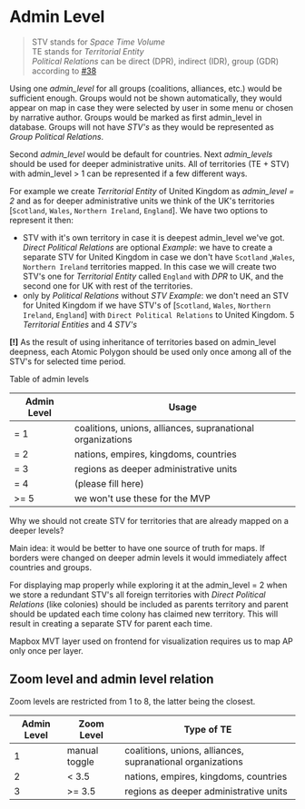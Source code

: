 # Admin Level

> STV stands for _Space Time Volume_  
> TE stands for _Territorial Entity_  
> _Political Relations_ can be direct (DPR), indirect (IDR), group (GDR) according to [#38](https://github.com/chronhq/backend/issues/38)

Using one _admin_level_ for all groups (coalitions, alliances, etc.) would be sufficient enough. Groups would not be shown automatically, they would appear on map in case they were selected by user in some menu or chosen by narrative author. Groups would be marked as first admin_level in database.
Groups will not have _STV's_ as they would be represented as _Group Political Relations_.

Second _admin_level_ would be default for countries. Next _admin_levels_ should be used for deeper administrative units. All of territories (TE + STV) with admin_level > 1 can be represented if a few different ways.

  For example we create _Territorial Entity_ of United Kingdom as _admin_level = 2_ and as for deeper administrative units we think of the UK's territories [`Scotland`, `Wales`, `Northern Ireland`, `England`]. We have two options to represent it then:
- STV with it's own territory in case it is deepest admin_level we've got. _Direct Political Relations_ are optional
  _Example_: we have to create a separate STV for United Kingdom in case we don't have `Scotland` ,`Wales`, `Northern Ireland` territories mapped. In this case we will create two STV's one for  _Territorial Entity_ called `England` with _DPR_ to UK, and the second one for UK with rest of the territories.
- only by _Political Relations_ without _STV_
  _Example_: we don't need an STV for United Kingdom if we have STV's of [`Scotland`, `Wales`, `Northern Ireland`, `England`] with `Direct Political Relations` to United Kingdom. 5 _Territorial Entities_ and 4 _STV's_

**[!]** As the result of using inheritance of territories based on admin_level deepness, each Atomic Polygon should be used only once among all of the STV's for selected time period.

Table of admin levels

| Admin Level | Usage |
| --- | --- |
| = 1 | coalitions, unions, alliances, supranational organizations |
| = 2 | nations, empires, kingdoms, countries |
| = 3 | regions as deeper administrative units |
| = 4 | (please fill here) |
| >= 5 | we won't use these for the MVP |

Why we should not create STV for territories that are already mapped on a deeper levels?

Main idea: it would be better to have one source of truth for maps. If borders were changed on deeper admin levels it would immediately affect countries and groups.

For displaying map properly while exploring it at the admin_level = 2 when we store a redundant STV's all foreign territories with _Direct Political Relations_ (like colonies) should be included as parents territory and parent should be updated each time colony has claimed new territory. This will result in creating a separate STV for parent each time.

Mapbox MVT layer used on frontend for visualization requires us to map AP only once per layer.

## Zoom level and admin level relation

Zoom levels are restricted from 1 to 8, the latter being the closest.

| Admin Level | Zoom Level | Type of TE |
| --- | --- | --- |
| 1 | manual toggle | coalitions, unions, alliances, supranational organizations|
| 2 | < 3.5 | nations, empires, kingdoms, countries |
| 3 | >= 3.5 | regions as deeper administrative units |
